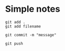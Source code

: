 # Simple notes

```
git add .
git add filename
```
```
git commit -m "message"
```
```
git push
```
